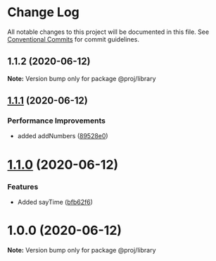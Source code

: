 # Change Log

All notable changes to this project will be documented in this file.
See [Conventional Commits](https://conventionalcommits.org) for commit guidelines.

## 1.1.2 (2020-06-12)

**Note:** Version bump only for package @proj/library





## [1.1.1](https://github.com/blendsdk/actions_test/compare/@proj/library@1.1.0...@proj/library@1.1.1) (2020-06-12)


### Performance Improvements

* added addNumbers ([89528e0](https://github.com/blendsdk/actions_test/commit/89528e0b9975e8a592026befd79f3ad797b67c7b))





# [1.1.0](https://github.com/blendsdk/actions_test/compare/@proj/library@1.0.0...@proj/library@1.1.0) (2020-06-12)


### Features

* Added sayTime ([bfb62f6](https://github.com/blendsdk/actions_test/commit/bfb62f661804639799594abf05a740d14b4a477f))





# 1.0.0 (2020-06-12)

**Note:** Version bump only for package @proj/library
